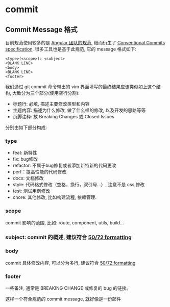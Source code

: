 # commit

## Commit Message 格式

目前规范使用较多的是 [Angular 团队的规范](https://github.com/angular/angular.js/blob/master/DEVELOPERS.md#-git-commit-guidelines), 继而衍生了 [Conventional Commits specification](https://conventionalcommits.org/). 很多工具也是基于此规范, 它的 message 格式如下:

```text
<type>(<scope>): <subject>
<BLANK LINE>
<body>
<BLANK LINE>
<footer>
```

我们通过 git commit 命令带出的 vim 界面填写的最终结果应该类似如上这个结构, 大致分为三个部分(使用空行分割):

- 标题行: 必填, 描述主要修改类型和内容
- 主题内容: 描述为什么修改, 做了什么样的修改, 以及开发的思路等等
- 页脚注释: 放 Breaking Changes 或 Closed Issues

分别由如下部分构成:

### type

- feat: 新特性
- fix: bug修改
- refactor: 不属于bug修复或者添加新特新的代码更改
- perf：提高性能的代码修改
- docs: 文档修改
- style: 代码格式修改（空格，换行，双引号...）, 注意不是 css 修改
- test: 测试用例修改
- chore: 其他修改, 比如构建流程, 依赖管理.

### scope

commit 影响的范围, 比如: route, component, utils, build...

### subject: commit 的概述, 建议符合 [50/72 formatting](https://stackoverflow.com/questions/2290016/git-commit-messages-50-72-formatting)

### body

commit 具体修改内容, 可以分为多行, 建议符合 [50/72 formatting](https://stackoverflow.com/questions/2290016/git-commit-messages-50-72-formatting)

### footer

一些备注, 通常是 BREAKING CHANGE 或修复的 bug 的链接。

这样一个符合规范的 commit message, 就好像是一份邮件
